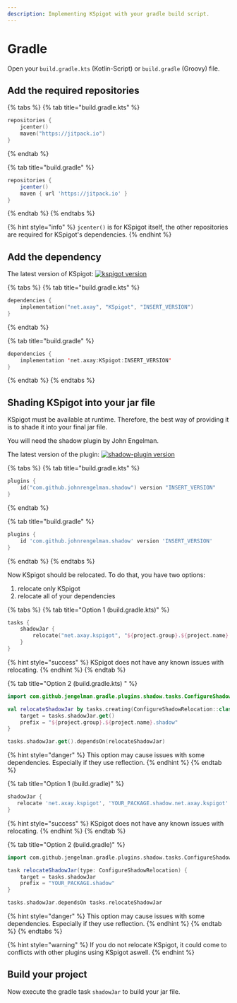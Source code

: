 ```yaml
---
description: Implementing KSpigot with your gradle build script.
---
```


# Gradle

Open your `build.gradle.kts` \(Kotlin-Script\) or `build.gradle` \(Groovy\) file.

## Add the required repositories

{% tabs %}
{% tab title="build.gradle.kts" %}
```kotlin
repositories {
    jcenter()
    maven("https://jitpack.io")
}
```
{% endtab %}

{% tab title="build.gradle" %}
```groovy
repositories {
    jcenter()
    maven { url 'https://jitpack.io' }
}
```
{% endtab %}
{% endtabs %}

{% hint style="info" %}
`jcenter()` is for KSpigot itself, the other repositories are required for KSpigot's dependencies.
{% endhint %}

## Add the dependency

The latest version of KSpigot: [ ![kspigot version](https://img.shields.io/bintray/v/bluefireoly/KSpigot/KSpigot?label=version&style=flat-square) ](gradle.md)

{% tabs %}
{% tab title="build.gradle.kts" %}
```kotlin
dependencies {
    implementation("net.axay", "KSpigot", "INSERT_VERSION")
}
```
{% endtab %}

{% tab title="build.gradle" %}
```kotlin
dependencies {
    implementation 'net.axay:KSpigot:INSERT_VERSION'
}
```
{% endtab %}
{% endtabs %}

## Shading KSpigot into your jar file

KSpigot must be available at runtime. Therefore, the best way of providing it is to shade it into your final jar file.

You will need the shadow plugin by John Engelman.

The latest version of the plugin: [ ![shadow-plugin version](https://api.bintray.com/packages/johnrengelman/gradle-plugins/gradle-shadow-plugin/images/download.png) ](gradle.md)

{% tabs %}
{% tab title="build.gradle.kts" %}
```kotlin
plugins {
    id("com.github.johnrengelman.shadow") version "INSERT_VERSION"
}
```
{% endtab %}

{% tab title="build.gradle" %}
```groovy
plugins {
    id 'com.github.johnrengelman.shadow' version 'INSERT_VERSION'
}
```
{% endtab %}
{% endtabs %}

Now KSpigot should be relocated. To do that, you have two options:

1. relocate only KSpigot
2. relocate all of your dependencies

{% tabs %}
{% tab title="Option 1 \(build.gradle.kts\)" %}
```kotlin
tasks {
    shadowJar {
        relocate("net.axay.kspigot", "${project.group}.${project.name}.shadow.net.axay.kspigot")
    }
}
```

{% hint style="success" %}
KSpigot does not have any known issues with relocating.
{% endhint %}
{% endtab %}

{% tab title="Option 2 \(build.gradle.kts\)  " %}
```kotlin
import com.github.jengelman.gradle.plugins.shadow.tasks.ConfigureShadowRelocation

val relocateShadowJar by tasks.creating(ConfigureShadowRelocation::class) {
    target = tasks.shadowJar.get()
    prefix = "${project.group}.${project.name}.shadow"
}

tasks.shadowJar.get().dependsOn(relocateShadowJar)
```

{% hint style="danger" %}
This option may cause issues with some dependencies. Especially if they use reflection.
{% endhint %}
{% endtab %}

{% tab title="Option 1 \(build.gradle\)" %}
```groovy
shadowJar {
   relocate 'net.axay.kspigot', 'YOUR_PACKAGE.shadow.net.axay.kspigot'
}
```

{% hint style="success" %}
KSpigot does not have any known issues with relocating.
{% endhint %}
{% endtab %}

{% tab title="Option 2 \(build.gradle\)" %}
```groovy
import com.github.jengelman.gradle.plugins.shadow.tasks.ConfigureShadowRelocation

task relocateShadowJar(type: ConfigureShadowRelocation) {
    target = tasks.shadowJar
    prefix = "YOUR_PACKAGE.shadow"
}

tasks.shadowJar.dependsOn tasks.relocateShadowJar
```

{% hint style="danger" %}
This option may cause issues with some dependencies. Especially if they use reflection.
{% endhint %}
{% endtab %}
{% endtabs %}

{% hint style="warning" %}
If you do not relocate KSpigot, it could come to conflicts with other plugins using KSpigot aswell.
{% endhint %}

## Build your project

Now execute the gradle task `shadowJar` to build your jar file.

